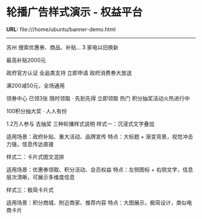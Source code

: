 # 轮播广告样式演示 - 权益平台

**URL:** file:///home/ubuntu/banner-demo.html

---

苏州
搜索优惠券、商品、补贴...
3
家电以旧换新

最高补贴2000元

政府官方认证
全品类支持
立即申请
政府消费券大放送

满200减50元，全场通用

领券中心
已领3张
限时领取 · 先到先得
立即领取
热门
积分抽奖活动火热进行中

100积分抽大奖 · 人人有份

1.2万人参与
去抽奖
三种轮播样式说明
样式一：沉浸式文字叠加

适用场景：政府补贴、重大活动、品牌宣传
特点：大标题 + 渐变背景，视觉冲击力强，信息传达直接

样式二：卡片式图文混排

适用场景：优惠券领取、积分活动、会员权益
特点：左侧图标 + 右侧文字，信息层次清晰，可展示多维度信息

样式三：极简卡片式

适用场景：积分商城、附近商家、推荐内容
特点：大图展示，极简设计，类似电商卡片